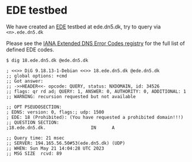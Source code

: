 # EDE testbed

We have created an [EDE](https://www.rfc-editor.org/rfc/rfc8914) testbed at ede.dn5.dk, try to query via `<n>.ede.dn5.dk`
  
Please see the [IANA Extended DNS Error Codes registry](https://www.iana.org/assignments/dns-parameters/dns-parameters.xhtml#extended-dns-error-codes) for the full list of defined EDE codes.
  
```text
$ dig 18.ede.dn5.dk @ede.dn5.dk

; <<>> DiG 9.18.13-1-Debian <<>> 18.ede.dn5.dk @ede.dn5.dk
;; global options: +cmd
;; Got answer:
;; ->>HEADER<<- opcode: QUERY, status: NXDOMAIN, id: 34526
;; flags: qr rd ad; QUERY: 1, ANSWER: 0, AUTHORITY: 0, ADDITIONAL: 1
;; WARNING: recursion requested but not available

;; OPT PSEUDOSECTION:
; EDNS: version: 0, flags:; udp: 1500
; EDE: 18 (Prohibited): (You have requested a prohibited domain!!!)
;; QUESTION SECTION:
;18.ede.dn5.dk.                 IN      A

;; Query time: 21 msec
;; SERVER: 194.165.56.50#53(ede.dn5.dk) (UDP)
;; WHEN: Sun May 21 14:04:28 UTC 2023
;; MSG SIZE  rcvd: 89
```
 
